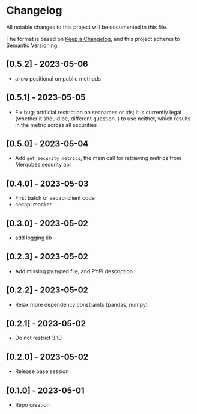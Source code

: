 # Changelog
All notable changes to this project will be documented in this file.

The format is based on [Keep a Changelog](https://keepachangelog.com/en/1.0.0/),
and this project adheres to [Semantic Versioning](https://semver.org/spec/v2.0.0.html).

## [0.5.2] - 2023-05-06
- allow positional on public methods

## [0.5.1] - 2023-05-05
- Fix bug; artificial restriction on secnames or ids; it is currently legal (whether it should be, different question..) to use neither, which results in the metric across all securities

## [0.5.0] - 2023-05-04
- Add `get_security_metrics`, the main call for retrieving metrics from Merqubes security api

## [0.4.0] - 2023-05-03
- First batch of secapi client code
- secapi mocker

## [0.3.0] - 2023-05-02
- add logging lib

## [0.2.3] - 2023-05-02
- Add missing py.typed file, and PYPI description

## [0.2.2] - 2023-05-02
- Relax more dependency constraints (pandas, numpy)

## [0.2.1] - 2023-05-02
- Do not restrict 3.10

## [0.2.0] - 2023-05-02
- Release base session

## [0.1.0] - 2023-05-01
- Repo creation
